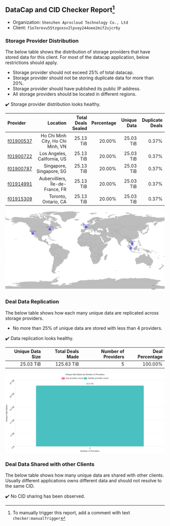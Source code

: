 ## DataCap and CID Checker Report[^1]
 - Organization: `Shenzhen Aprocloud Technology Co., Ltd`
 - Client: `f1o7erevu55tzgoxsv2lpvay244oee2mif2ujcr6y`
### Storage Provider Distribution
The below table shows the distribution of storage providers that have stored data for this client.
For most of the datacap application, below restrictions should apply.
 - Storage provider should not exceed 25% of total datacap.
 - Storage provider should not be storing duplicate data for more than 20%.
 - Storage provider should have published its public IP address.
 - All storage providers should be located in different regions.

✔️ Storage provider distribution looks healthy.

| Provider                                              |                          Location | Total Deals Sealed | Percentage | Unique Data | Duplicate Deals |
| :---------------------------------------------------- | --------------------------------: | -----------------: | ---------: | ----------: | --------------: |
| [f01900537](https://filfox.info/en/address/f01900537) | Ho Chi Minh City, Ho Chi Minh, VN |          25.13 TiB |     20.00% |   25.03 TiB |           0.37% |
| [f01900722](https://filfox.info/en/address/f01900722) |       Los Angeles, California, US |          25.13 TiB |     20.00% |   25.03 TiB |           0.37% |
| [f01900787](https://filfox.info/en/address/f01900787) |          Singapore, Singapore, SG |          25.13 TiB |     20.00% |   25.03 TiB |           0.37% |
| [f01914991](https://filfox.info/en/address/f01914991) |  Aubervilliers, Île-de-France, FR |          25.13 TiB |     20.00% |   25.03 TiB |           0.37% |
| [f01915309](https://filfox.info/en/address/f01915309) |              Toronto, Ontario, CA |          25.13 TiB |     20.00% |   25.03 TiB |           0.37% |

![Provider Distribution](https://raw.githubusercontent.com/data-preservation-programs/filplus-checker-assets/main/filecoin-project/filecoin-plus-large-datasets/issues/527/1671008035352.png)
### Deal Data Replication
The below table shows how each many unique data are replicated across storage providers.
- No more than 25% of unique data are stored with less than 4 providers.

✔️ Data replication looks healthy.

| Unique Data Size | Total Deals Made | Number of Providers | Deal Percentage |
| ---------------: | ---------------: | ------------------: | --------------: |
|        25.03 TiB |       125.63 TiB |                   5 |         100.00% |

![Replication Distribution](https://raw.githubusercontent.com/data-preservation-programs/filplus-checker-assets/main/filecoin-project/filecoin-plus-large-datasets/issues/527/1671008035892.png)
### Deal Data Shared with other Clients
The below table shows how many unique data are shared with other clients.
Usually different applications owns different data and should not resolve to the same CID.

✔️ No CID sharing has been observed.

[^1]: To manually trigger this report, add a comment with text `checker:manualTrigger`
